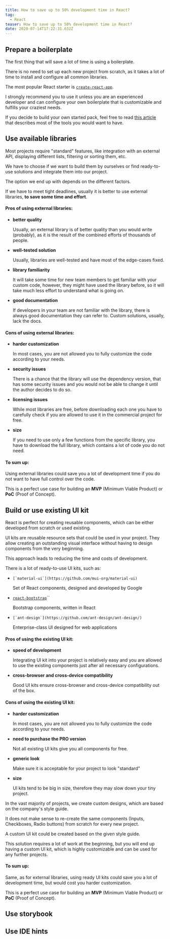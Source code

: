 ```yaml
---
title: How to save up to 50% development time in React?
tag:
  - React
teaser: How to save up to 50% development time in React?
date: 2020-07-14T17:22:31.632Z
---
```

## Prepare a boilerplate

The first thing that will save a lot of time is using a boilerplate.

There is no need to set up each new project from scratch, as it takes a lot of time to install and configure all common libraries.

The most popular React starter is [`create-react-app`](https://github.com/facebook/create-react-app). 

I strongly recommend you to use it unless you are an experienced developer and can configure your own boilerplate that is customizable and fulfills your craziest needs.

If you decide to build your own started pack, feel free to read [this article](/2020-06-09-the-best-tools-for-react-development/) that describes most of the tools you would want to have.

## Use available libraries

Most projects require "standard" features, like integration with an external API, displaying different lists, filtering or sorting them, etc.

We have to choose if we want to build them by ourselves or find ready-to-use solutions and integrate them into our project.

The option we end up with depends on the different factors.

If we have to meet tight deadlines, usually it is better to use external libraries, **to save some time and effort**.

#### Pros of using external libraries:

* **better quality** 

  Usually, an external library is of better quality than you would write (probably), as it is the result of the combined efforts of thousands of people.
* **well-tested solution**

  Usually, libraries are well-tested and have most of the edge-cases fixed.
* **library familiarity**

  It will take some time for new team members to get familiar with your custom code, however, they might have used the library before, so it will take much less effort to understand what is going on.
* **good documentation**

  If developers in your team are not familiar with the library, there is always good documentation they can refer to. Custom solutions, usually, lack the docs. 

#### Cons of using external libraries:

* **harder customization**

  In most cases, you are not allowed you to fully customize the code according to your needs.
* **security issues**

  There is a chance that the library will use the dependency version, that has some security issues and you would not be able to change it until the author decides to do so. 
* **licensing issues**

  While most libraries are free, before downloading each one you have to carefully check if you are allowed to use it in the commercial project for free.
* **size**

  If you need to use only a few functions from the specific library, you have to download the full library, which contains a lot of code you do not need.

#### To sum up:

Using external libraries could save you a lot of development time if you do not want to have full control over the code.

This is a perfect use case for building an **MVP** (Minimum Viable Product) or **PoC** (Proof of Concept).

## Build or use existing UI kit

React is perfect for creating reusable components, which can be either developed from scratch or used existing.

UI kits are reusable resource sets that could be used in your project. They allow creating an outstanding visual interface without having to design components from the very beginning.

This approach leads to reducing the time and costs of development.

There is a lot of ready-to-use UI kits, such as:

* ``[`material-ui`](https://github.com/mui-org/material-ui)``

  Set of React components, designed and developed by Google
* [`react-bootstrap`](https://github.com/react-bootstrap/react-bootstrap)``

  Bootstrap components, written in React
* ``[`ant-design`](https://github.com/ant-design/ant-design/)``

  Enterprise-class UI designed for web applications

#### Pros of using the existing UI kit:

* **speed of development**

  Integrating UI kit into your project is relatively easy and you are allowed to use the existing components just after all necessary configurations.
* **cross-browser and cross-device compatibility**

  Good UI kits ensure cross-browser and cross-device compatibility out of the box.

#### Cons of using the existing UI kit:

* **harder customization**

  In most cases, you are not allowed you to fully customize the code according to your needs.
* **need to purchase the PRO version**

  Not all existing UI kits give you all components for free.
* **generic look**

  Make sure it is acceptable for your project to look "standard"
* **size**

  UI kits tend to be big in size, therefore they may slow down your tiny project.

In the vast majority of projects, we create custom designs, which are based on the company's style guide.

It does not make sense to re-create the same components (Inputs, Checkboxes, Radio buttons) from scratch for every new project.

A custom UI kit could be created based on the given style guide.

This solution requires a lot of work at the beginning, but you will end up having a custom UI kit, which is highly customizable and can be used for any further projects.

#### To sum up:

Same, as for external libraries, using ready UI kits could save you a lot of development time, but would cost you harder customization.

This is a perfect use case for building an **MVP** (Minimum Viable Product) or **PoC** (Proof of Concept).

## Use storybook

## Use IDE hints